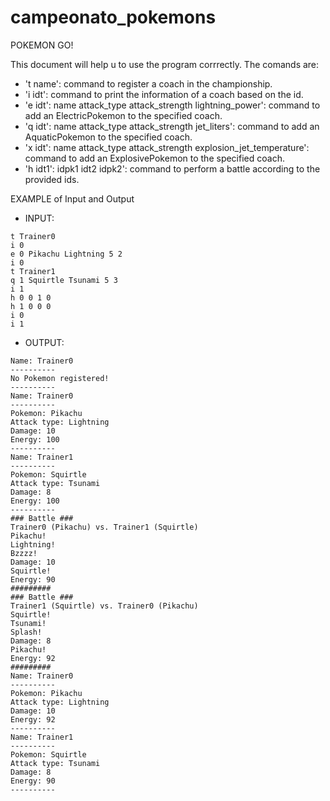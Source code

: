 # campeonato_pokemons
POKEMON GO!

This document will help u to use the program corrrectly. The comands are:
- 't name':   command to register a coach in the championship.
- 'i idt':   command to print the information of a coach based on the id.
- 'e idt':   name attack_type attack_strength lightning_power': command to add an ElectricPokemon to the specified coach.
- 'q idt':   name attack_type attack_strength jet_liters': command to add an AquaticPokemon to the specified coach.
- 'x idt':   name attack_type attack_strength explosion_jet_temperature': command to add an ExplosivePokemon to the specified coach.
- 'h idt1':   idpk1 idt2 idpk2': command to perform a battle according to the provided ids.

EXAMPLE of Input and Output
- INPUT:
```
t Trainer0
i 0
e 0 Pikachu Lightning 5 2
i 0
t Trainer1
q 1 Squirtle Tsunami 5 3
i 1
h 0 0 1 0
h 1 0 0 0
i 0
i 1
```
- OUTPUT:
```
Name: Trainer0
----------
No Pokemon registered!
----------
Name: Trainer0
----------
Pokemon: Pikachu
Attack type: Lightning
Damage: 10
Energy: 100
----------
Name: Trainer1
----------
Pokemon: Squirtle
Attack type: Tsunami
Damage: 8
Energy: 100
----------
### Battle ###
Trainer0 (Pikachu) vs. Trainer1 (Squirtle)
Pikachu!
Lightning!
Bzzzz!
Damage: 10
Squirtle!
Energy: 90
#########
### Battle ###
Trainer1 (Squirtle) vs. Trainer0 (Pikachu)
Squirtle!
Tsunami!
Splash!
Damage: 8
Pikachu!
Energy: 92
#########
Name: Trainer0
----------
Pokemon: Pikachu
Attack type: Lightning
Damage: 10
Energy: 92
----------
Name: Trainer1
----------
Pokemon: Squirtle
Attack type: Tsunami
Damage: 8
Energy: 90
----------
```
